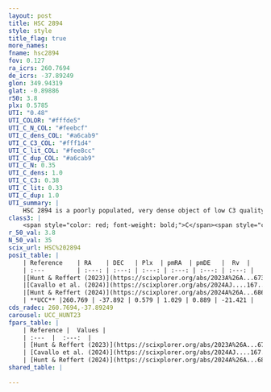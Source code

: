 ```yaml
---
layout: post
title: HSC 2894
style: style
title_flag: true
more_names: 
fname: hsc2894
fov: 0.127
ra_icrs: 260.7694
de_icrs: -37.89249
glon: 349.94319
glat: -0.89886
r50: 3.8
plx: 0.5785
UTI: "0.48"
UTI_COLOR: "#fffde5"
UTI_C_N_COL: "#feebcf"
UTI_C_dens_COL: "#a6cab9"
UTI_C_C3_COL: "#fff1d4"
UTI_C_lit_COL: "#fee8cc"
UTI_C_dup_COL: "#a6cab9"
UTI_C_N: 0.35
UTI_C_dens: 1.0
UTI_C_C3: 0.38
UTI_C_lit: 0.33
UTI_C_dup: 1.0
UTI_summary: |
    HSC 2894 is a poorly populated, very dense object of low C3 quality. It was recently reported in the literature.
class3: |
    <span style="color: red; font-weight: bold;">C</span><span style="color: #FFC300; font-weight: bold;">B</span>
r_50_val: 3.8
N_50_val: 35
scix_url: HSC%202894
posit_table: |
    | Reference    | RA    | DEC   | Plx  | pmRA  | pmDE   |  Rv  |
    | :---         | :---: | :---: | :---: | :---: | :---: | :---: |
    |[Hunt & Reffert (2023)](https://scixplorer.org/abs/2023A%26A...673A.114H) | 260.781 | -37.88 | 0.577 | 1.031 | 0.864 | -21.24 |
    |[Cavallo et al. (2024)](https://scixplorer.org/abs/2024AJ....167...12C) | 260.747 | -37.895 | 0.577 | -- | -- | -- |
    |[Hunt & Reffert (2024)](https://scixplorer.org/abs/2024A%26A...686A..42H) | 260.781 | -37.88 | 0.577 | 1.031 | 0.864 | -21.24 |
    | **UCC** |260.769 | -37.892 | 0.579 | 1.029 | 0.889 | -21.421 | 
cds_radec: 260.7694,-37.89249
carousel: UCC_HUNT23
fpars_table: |
    | Reference |  Values |
    | :---  |  :---:  |
    | [Hunt & Reffert (2023)](https://scixplorer.org/abs/2023A%26A...673A.114H) | `AV50=2.226, diffAV50=1.317, MOD50=11.074, logAge50=8.351` |
    | [Cavallo et al. (2024)](https://scixplorer.org/abs/2024AJ....167...12C) | `AV50=1.71, dMod50=11.07, logAge50=8.27, [Fe/H]50=0.73` |
    | [Hunt & Reffert (2024)](https://scixplorer.org/abs/2024A%26A...686A..42H) | `MassJ=302.109` |
shared_table: |
    
---
```

